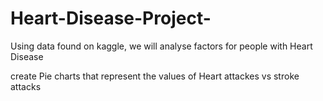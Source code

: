 # Heart-Disease-Project-
Using data found on kaggle, we will analyse factors for people with Heart Disease 

create Pie charts that represent the values of Heart attackes vs stroke attacks 
